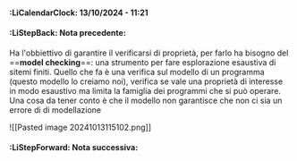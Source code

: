 #### :LiCalendarClock:  13/10/2024 - 11:21
#### :LiStepBack: Nota precedente:

Ha l'obbiettivo di garantire il verificarsi di proprietà, per farlo ha bisogno del ==**model checking**==: una strumento per fare esplorazione esaustiva di sitemi finiti. Quello che fa è una verifica sul modello di un programma (questo modello lo creiamo noi), verifica se vale una proprietà di interesse in modo esaustivo ma limita la famiglia dei programmi che si può operare. Una cosa da tener conto è che il modello non garantisce che non ci sia un errore di di modellazione

![[Pasted image 20241013115102.png]]
#### :LiStepForward: Nota successiva: